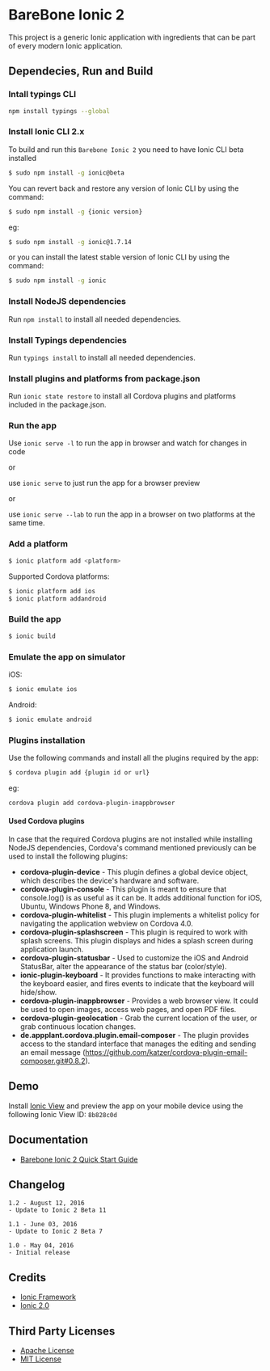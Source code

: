 # BareBone Ionic 2
This project is a generic Ionic application with ingredients that can be part of every modern Ionic application.

## Dependecies, Run and Build

### Intall typings CLI
```bash
npm install typings --global
```

### Install Ionic CLI 2.x
To build and run this `Barebone Ionic 2` you need to have Ionic CLI beta installed

```bash
$ sudo npm install -g ionic@beta
```

You can revert back and restore any version of Ionic CLI by using the command:
```bash
$ sudo npm install -g {ionic version}
```

eg:
```bash
$ sudo npm install -g ionic@1.7.14
```

or you can install the latest stable version of Ionic CLI by using the command:
```bash
$ sudo npm install -g ionic
```

### Install NodeJS dependencies
Run `npm install` to install all needed dependencies.

### Install Typings dependencies
Run `typings install` to install all needed dependencies.

### Install plugins and platforms from package.json
Run `ionic state restore` to install all Cordova plugins and platforms included in the package.json.

### Run the app
Use `ionic serve -l` to run the app in browser and watch for changes in code

or

use `ionic serve` to just run the app for a browser preview

or

use `ionic serve --lab` to run the app in a browser on two platforms at the same time.

### Add a platform
```bash
$ ionic platform add <platform>
```

Supported Cordova platforms:
```bash
$ ionic platform add ios
$ ionic platform addandroid
```

### Build the app
```bash
$ ionic build
```

### Εmulate the app on simulator
iOS:
```bash
$ ionic emulate ios
```

Android:
```bash
$ ionic emulate android
```

### Plugins installation
Use the following commands and install all the plugins required by the app:
```bash
$ cordova plugin add {plugin id or url}
```

eg:
```bash
cordova plugin add cordova-plugin-inappbrowser
```

#### Used Cordova plugins
In case that the required Cordova plugins are not installed while installing NodeJS dependencies, Cordova's command mentioned previously can be used to install the following plugins:

* **cordova-plugin-device** - This plugin defines a global device object, which describes the device's hardware and software.
* **cordova-plugin-console** - This plugin is meant to ensure that console.log() is as useful as it can be. It adds additional function for iOS, Ubuntu, Windows Phone 8, and Windows.
* **cordova-plugin-whitelist** - This plugin implements a whitelist policy for navigating the application webview on Cordova 4.0.
* **cordova-plugin-splashscreen** - This plugin is required to work with splash screens. This plugin displays and hides a splash screen during application launch.
* **cordova-plugin-statusbar** - Used to customize the iOS and Android StatusBar, alter the appearance of the status bar (color/style).
* **ionic-plugin-keyboard** - It provides functions to make interacting with the keyboard easier, and fires events to indicate that the keyboard will hide/show.
* **cordova-plugin-inappbrowser** - Provides a web browser view. It could be used to open images, access web pages, and open PDF files.
* **cordova-plugin-geolocation** - Grab the current location of the user, or grab continuous location changes.
* **de.appplant.cordova.plugin.email-composer** - The plugin provides access to the standard interface that manages the editing and sending an email message (https://github.com/katzer/cordova-plugin-email-composer.git#0.8.2).

## Demo
Install [Ionic View](http://view.ionic.io/) and preview the app on your mobile device using the following Ionic View ID: `8b828c0d`

## Documentation
* [Barebone Ionic 2 Quick Start Guide](https://docs.google.com/document/d/1Wr4_HhlAsuonR_shMnNbNWoVBjaJxA3OexfIw4Tdtw8/edit?usp=sharing)

## Changelog
```
1.2 - August 12, 2016
- Update to Ionic 2 Beta 11

1.1 - June 03, 2016
- Update to Ionic 2 Beta 7

1.0 - May 04, 2016
- Initial release
```

## Credits
* [Ionic Framework](http://ionicframework.com/)
* [Ionic 2.0](http://ionic.io/2)

## Third Party Licenses
* [Apache License](http://www.apache.org/licenses/)
* [MIT License](https://opensource.org/licenses/MIT)
